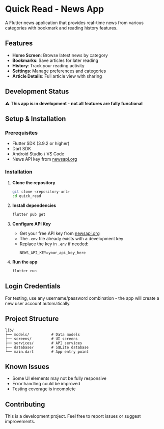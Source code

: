 # Quick Read - News App

A Flutter news application that provides real-time news from various categories with bookmark and reading history features.

## Features

- **Home Screen**: Browse latest news by category
- **Bookmarks**: Save articles for later reading
- **History**: Track your reading activity
- **Settings**: Manage preferences and categories
- **Article Details**: Full article view with sharing

## Development Status

⚠️ **This app is in development - not all features are fully functional**

## Setup & Installation

### Prerequisites
- Flutter SDK (3.9.2 or higher)
- Dart SDK
- Android Studio / VS Code
- News API key from [newsapi.org](https://newsapi.org)

### Installation

1. **Clone the repository**
   ```bash
   git clone <repository-url>
   cd quick_read
   ```

2. **Install dependencies**
   ```bash
   flutter pub get
   ```

3. **Configure API Key**
   - Get your free API key from [newsapi.org](https://newsapi.org)
   - The `.env` file already exists with a development key
   - Replace the key in `.env` if needed:
     ```
     NEWS_API_KEY=your_api_key_here
     ```

4. **Run the app**
   ```bash
   flutter run
   ```

## Login Credentials

For testing, use any username/password combination - the app will create a new user account automatically.

## Project Structure

```
lib/
├── models/          # Data models
├── screens/         # UI screens
├── services/        # API services
├── database/        # SQLite database
└── main.dart        # App entry point
```

## Known Issues

- Some UI elements may not be fully responsive
- Error handling could be improved
- Testing coverage is incomplete

## Contributing

This is a development project. Feel free to report issues or suggest improvements.